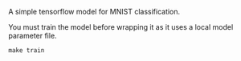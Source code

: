 
A simple tensorflow model for MNIST classification.

You must train the model before wrapping it as it uses a local model parameter file.

```
make train
```